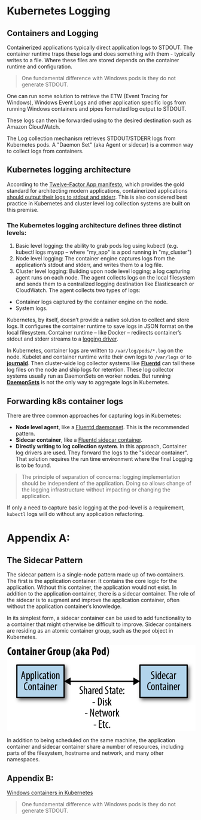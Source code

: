 # Kubernetes Logging
## Containers and Logging

Containerized applications typically direct application logs to STDOUT. The container runtime traps these logs and does something with them - typically writes to a file. Where these files are stored depends on the container runtime and configuration.

> One fundamental difference with Windows pods is they do not generate STDOUT. 

One can run some solution to retrieve the ETW (Event Tracing for Windows), Windows Event Logs and other application specific logs from running Windows containers and pipes formatted log output to STDOUT. 

These logs can then be forwarded using to the desired destination such as Amazon CloudWatch.

The Log collection mechanism retrieves STDOUT/STDERR logs from Kubernetes pods. A "Daemon Set" (aka Agent or sidecar) is a common way to collect logs from containers. 

## Kubernetes logging architecture

According to the [Twelve-Factor App manifesto](https://12factor.net/), which provides the gold standard for architecting modern applications, containerized applications [should output their logs to stdout and stderr](https://12factor.net/logs). This is also considered best practice in Kubernetes and cluster level log collection systems are built on this premise.

### The Kubernetes logging architecture defines three distinct levels:

1. Basic level logging: the ability to grab pods log using kubectl (e.g. kubectl logs myapp – where "my_app" is a pod running in "my_cluster")
1. Node level logging: The container engine captures logs from the application’s stdout and stderr, and writes them to a log file.
1. Cluster level logging: Building upon node level logging; a log capturing agent runs on each node. The agent collects logs on the local filesystem and sends them to a centralized logging destination like Elasticsearch or CloudWatch. The agent collects two types of logs:
  - Container logs captured by the container engine on the node.
  - System logs.

Kubernetes, by itself, doesn’t provide a native solution to collect and store logs. It configures the container runtime to save logs in JSON format on the local filesystem. Container runtime – like Docker – redirects container’s stdout and stderr streams to a [logging driver](https://docs.docker.com/config/containers/logging/configure/). 

In Kubernetes, container logs are written to `/var/log/pods/*.log` on the node. Kubelet and container runtime write their own logs to `/var/logs` or to [**journald**](https://www.loggly.com/blog/why-journald/). Then cluster-wide log collector systems like [**Fluentd**](https://en.wikipedia.org/wiki/Fluentd) can tail these log files on the node and ship logs for retention. These log collector systems usually run as DaemonSets on worker nodes. But running [**DaemonSets**](https://kubernetes.io/docs/concepts/workloads/controllers/daemonset/) is not the only way to aggregate logs in Kubernetes.

## Forwarding k8s container logs 

There are three common approaches for capturing logs in Kubernetes:

- **Node level agent**, like a [Fluentd daemonset](https://docs.aws.amazon.com/AmazonCloudWatch/latest/monitoring/Container-Insights-setup-logs.html). This is the recommended pattern.
- **Sidecar container**, like a [Fluentd sidecar container](https://www.middlewareinventory.com/blog/kubernetes-sidecar-logging-with-fluentd-to-efk/).
- **Directly writing to log collection system**. In this approach, Container log drivers are used. They forward the logs to the "sidecar container". That solution requires the run time environment where the final Logging is to be found.


> The principle of separation of concerns: logging implementation should be independent of the application. Doing so allows change of the logging infrastructure without impacting or changing the application.

If only a need to capture basic logging at the pod-level is a requirement, `kubectl` logs will do without any application refactoring.

# Appendix A:

## The Sidecar Pattern

The sidecar pattern is a single-node pattern made up of two containers. The first is the application container. It contains the core logic for the application. Without this container, the application would not exist. In addition to the application container, there is a sidecar container. The role of the sidecar is to augment and improve the application container, often without the application container’s knowledge. 

In its simplest form, a sidecar container can be used to add functionality to a container that might otherwise be difficult to improve. Sidecar containers are residing as an atomic container group, such as the `pod` object in Kubernetes. 

![](media2/sidecar_pattern.png)

In addition to being scheduled on the same machine, the application container and sidecar container share a number of resources, including parts of the filesystem, hostname and network, and many other namespaces. 

## Appendix B:

[Windows containers in Kubernetes](https://kubernetes.io/docs/setup/production-environment/windows/intro-windows-in-kubernetes/)

> One fundamental difference with Windows pods is they do not generate STDOUT. 


